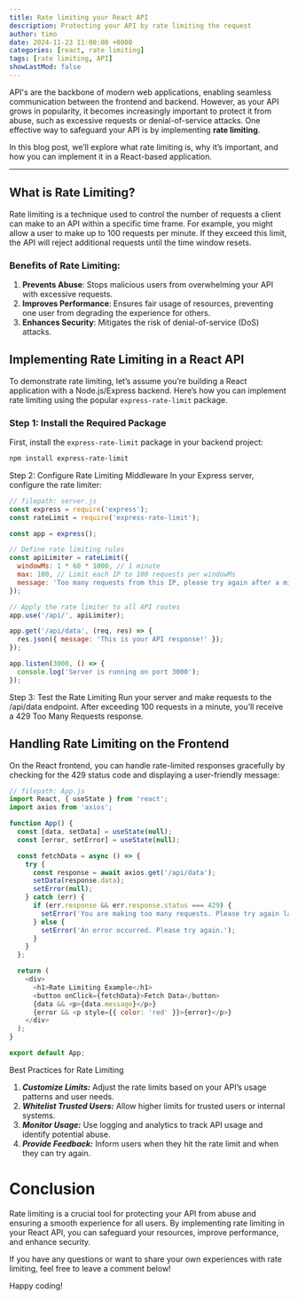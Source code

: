 ```yaml
---
title: Rate limiting your React API
description: Protecting your API by rate limiting the request
author: timo
date: 2024-11-23 11:00:00 +0000
categories: [react, rate limiting]
tags: [rate limiting, API]
showLastMod: false
---
```


API's are the backbone of modern web applications, enabling seamless communication between the frontend and backend. However, as your API grows in popularity, it becomes increasingly important to protect it from abuse, such as excessive requests or denial-of-service attacks. One effective way to safeguard your API is by implementing **rate limiting**.

In this blog post, we’ll explore what rate limiting is, why it’s important, and how you can implement it in a React-based application.

---

## What is Rate Limiting?

Rate limiting is a technique used to control the number of requests a client can make to an API within a specific time frame. For example, you might allow a user to make up to 100 requests per minute. If they exceed this limit, the API will reject additional requests until the time window resets.

### Benefits of Rate Limiting:
1. **Prevents Abuse**: Stops malicious users from overwhelming your API with excessive requests.
2. **Improves Performance**: Ensures fair usage of resources, preventing one user from degrading the experience for others.
3. **Enhances Security**: Mitigates the risk of denial-of-service (DoS) attacks.

## Implementing Rate Limiting in a React API

To demonstrate rate limiting, let’s assume you’re building a React application with a Node.js/Express backend. Here’s how you can implement rate limiting using the popular `express-rate-limit` package.

### Step 1: Install the Required Package

First, install the `express-rate-limit` package in your backend project:

```bash
npm install express-rate-limit
```

Step 2: Configure Rate Limiting Middleware
In your Express server, configure the rate limiter:

```javascript
// filepath: server.js
const express = require('express');
const rateLimit = require('express-rate-limit');

const app = express();

// Define rate limiting rules
const apiLimiter = rateLimit({
  windowMs: 1 * 60 * 1000, // 1 minute
  max: 100, // Limit each IP to 100 requests per windowMs
  message: 'Too many requests from this IP, please try again after a minute.',
});

// Apply the rate limiter to all API routes
app.use('/api/', apiLimiter);

app.get('/api/data', (req, res) => {
  res.json({ message: 'This is your API response!' });
});

app.listen(3000, () => {
  console.log('Server is running on port 3000');
});
```

Step 3: Test the Rate Limiting
Run your server and make requests to the /api/data endpoint. After exceeding 100 requests in a minute, you’ll receive a 429 Too Many Requests response.

## Handling Rate Limiting on the Frontend

On the React frontend, you can handle rate-limited responses gracefully by checking for the 429 status code and displaying a user-friendly message:

```javascript
// filepath: App.js
import React, { useState } from 'react';
import axios from 'axios';

function App() {
  const [data, setData] = useState(null);
  const [error, setError] = useState(null);

  const fetchData = async () => {
    try {
      const response = await axios.get('/api/data');
      setData(response.data);
      setError(null);
    } catch (err) {
      if (err.response && err.response.status === 429) {
        setError('You are making too many requests. Please try again later.');
      } else {
        setError('An error occurred. Please try again.');
      }
    }
  };

  return (
    <div>
      <h1>Rate Limiting Example</h1>
      <button onClick={fetchData}>Fetch Data</button>
      {data && <p>{data.message}</p>}
      {error && <p style={{ color: 'red' }}>{error}</p>}
    </div>
  );
}

export default App;
```

Best Practices for Rate Limiting
1. ***Customize Limits:*** Adjust the rate limits based on your API’s usage patterns and user needs.
2. ***Whitelist Trusted Users:*** Allow higher limits for trusted users or internal systems.
3. ***Monitor Usage:*** Use logging and analytics to track API usage and identify potential abuse.
4. ***Provide Feedback:*** Inform users when they hit the rate limit and when they can try again.

# Conclusion
Rate limiting is a crucial tool for protecting your API from abuse and ensuring a smooth experience for all users. By implementing rate limiting in your React API, you can safeguard your resources, improve performance, and enhance security.

If you have any questions or want to share your own experiences with rate limiting, feel free to leave a comment below!

Happy coding!
